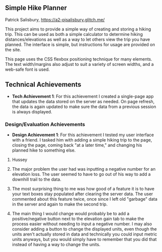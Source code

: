 ## Simple Hike Planner

Patrick Salisbury, https://a2-pjsalisbury.glitch.me/

This project aims to provide a simple way of creating and storing a hiking trip. This can be used as both a simple calculator to determine hiking distances/elevations as well as a way to let others view the trip you have planned. The interface is simple, but instructions for usage are provided on the site.

This page uses the CSS flexbox positioning technique for many elements. The text width/margins also adjust to suit a variety of screen widths, and a web-safe font is used.

## Technical Achievements

- **Tech Achievement 1**: For this achievement I created a single-page app that updates the data stored on the server as needed. On page refresh, the data is again updated to make sure the data from a previous session is always displayed.

### Design/Evaluation Achievements

- **Design Achievement 1**: For this achievement I tested my user interface with a friend. I tasked him with adding a simple hiking trip to the page, closing the page, coming back "at a later time," and changing his planned hike to something else.

1. Hussey

2. The major problem the user had was inputting a negative number for an elevation loss. The user seemed to have to go out of his way to add a downhill trail to the data.

3. The most surprising thing to me was how good of a feature it is to have your text boxes stay populated after clearing the server data. The user commented about this feature twice, once since I left old "garbage" data in the server and again to make the second trip.

4. The main thing I would change would probably be to add a positive/negative button next to the elevation gain tab to make the process easier without needing to input a negative number. I may also consider adding a button to change the displayed units, even though the units aren't actually stored in data and technically you could input metric units anyways, but you would simply have to remember that you did that instead of having a way to change the units.
